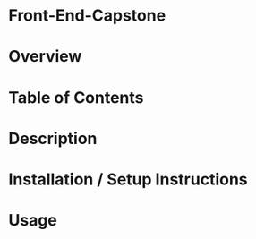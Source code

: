 # Front-End-Capstone

# Overview

# Table of Contents

# Description

# Installation / Setup Instructions

# Usage
